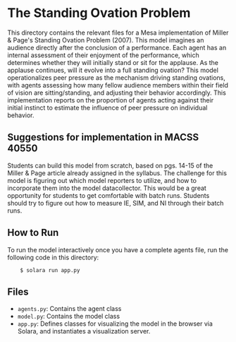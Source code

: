 # The Standing Ovation Problem

This directory contains the relevant files for a Mesa implementation of Miller & Page's Standing Ovation Problem (2007). This model imagines an audience directly after the conclusion of a performance. Each agent has an internal assessment of their enjoyment of the performance, which determines whether they will initially stand or sit for the applause. As the applause continues, will it evolve into a full standing ovation? This model operationalizes peer pressure as the mechanism driving standing ovations, with agents assessing how many fellow audience members within their field of vision are sitting/standing, and adjusting their behavior accordingly. This implementation reports on the proportion of agents acting against their initial instinct to estimate the influence of peer pressure on individual behavior.

## Suggestions for implementation in MACSS 40550

Students can build this model from scratch, based on pgs. 14-15 of the Miller & Page article already assigned in the syllabus. The challenge for this model is figuring out which model reporters to utilize, and how to incorporate them into the model datacollector. This would be a great opportunity for students to get comfortable with batch runs. Students should try to figure out how to measure IE, SIM, and NI through their batch runs.

## How to Run

To run the model interactively once you have a complete agents file, run the following code in this directory:

```
    $ solara run app.py
```

## Files

* ``agents.py``: Contains the agent class
* ``model.py``: Contains the model class
* ``app.py``: Defines classes for visualizing the model in the browser via Solara, and instantiates a visualization server.